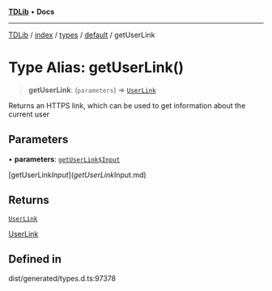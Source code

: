 [**TDLib**](../../../../../../README.md) • **Docs**

***

[TDLib](../../../../../../modules.md) / [index](../../../../../README.md) / [types](../../../README.md) / [default](../README.md) / getUserLink

# Type Alias: getUserLink()

> **getUserLink**: (`parameters`) => [`UserLink`](UserLink-1.md)

Returns an HTTPS link, which can be used to get information about the current user

## Parameters

• **parameters**: [`getUserLink$Input`](getUserLink$Input.md)

[getUserLink$Input](getUserLink$Input.md)

## Returns

[`UserLink`](UserLink-1.md)

[UserLink](UserLink-1.md)

## Defined in

dist/generated/types.d.ts:97378
